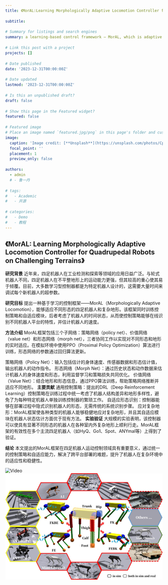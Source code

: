 ```yaml
---
title: 《MorAL:Learning Morphologically Adaptive Locomotion Controller for Quadrupedal Robots on Challenging Terrains》

subtitle: 

# Summary for listings and search engines
summary: a learning-based control framework – MorAL, which is adaptive to different morphologies of quadruped robots and challenging terrains.This framework concurrently trains the control policy and an adaptive module, which considers the temporal robot states. This module empowers the control policy to implicitly online identify different robot platforms' properties and estimate body velocity. Extensive experiments in the real world and simulation demonstrate that our controller enables robots with significantly different morphology to overcome various indoor and outdoor harsh terrains.

# Link this post with a project
projects: []

# Date published
date: '2023-12-31T00:00:00Z'

# Date updated
lastmod: '2023-12-31T00:00:00Z'

# Is this an unpublished draft?
draft: false

# Show this page in the Featured widget?
featured: false

# Featured image
# Place an image named `featured.jpg/png` in this page's folder and customize its options here.
image:
  caption: 'Image credit: [**Unsplash**](https://unsplash.com/photos/CpkOjOcXdUY)'
  focal_point: ''
  placement: 1
  preview_only: false

authors:
  - admin
  # - 鲁一丹

# tags:
#   - Academic
#   - 开源

# categories:
#   - Demo
#   - 教程
---
```


## 《MorAL: Learning Morphologically Adaptive Locomotion Controller for Quadrupedal Robots on Challenging Terrains》

**研究背景**
近年来，四足机器人在工业检测和探索等领域的应用日益广泛。与轮式机器人不同，四足机器人在不平整地形上的运动能力更强，但其较高的重心使其易于倾覆。目前，大多数学习型控制器都是为特定机器人设计的，这需要大量时间来调试每个新机器人的超参数。

**研究目标**
提出一种基于学习的控制框架——MorAL（Morphologically Adaptive Locomotion），能够适应不同形态的四足机器人和复杂地形。该框架同时训练控制策略和自适应模块，后者考虑了机器人的时间状态，从而使控制策略能够在线识别不同机器人平台的特性，并估计机器人的速度。

**方法介绍**
MorAL框架包括三个子网络：策略网络（policy net）、价值网络（value net）和形态网络（morph net），三者协同工作以实现对不同形态和地形的实时适应。在模拟环境中使用PPO（Proximal Policy Optimization）算法进行训练，形态网络的参数通过回归算法更新。

策略网络（Policy Net）：输入包括估计的身体速度、传感器数据和形态估计值，输出机器人的动作指令。
形态网络（Morph Net）：通过历史状态和动作数据来估计机器人的身体速度和形态，利用监督学习和策略损失共同优化。
价值网络（Value Net）：结合地形和形态信息，通过PPO算法训练，帮助策略网络推断并适应不同地形。
**主要贡献**
通用控制策略：提出的DRL（Deep Reinforcement Learning）控制策略在训练过程中统一考虑了机器人结构差异和地形多样性，避免了为每种特定机器人单独训练控制器的繁琐工作。
自适应形态识别：控制器能够在部署过程中隐式识别机器人的形态，无需传统的系统识别步骤。
应对复杂地形：MorAL框架使各种类型的机器人能够稳健地应对复杂地形，并且其自适应模块在机器人状态估计方面优于现有方法。
**实验验证**
大规模的实验表明，该控制器可以使具有显著不同形态的机器人在各种室内外复杂地形上顺利行走。MorAL框架的有效性在多个主流四足机器人（如HyQ、Go1、Spot、ANYmal等）上得到了验证。

**结论**
本文提出的MorAL框架在四足机器人运动控制领域具有重要意义，通过统一的控制策略和自适应能力，解决了跨平台部署的难题，提升了机器人在复杂环境中的适应性和稳健性。

![Video](https://www.youtube.com/watch?v=EjR2OkiLzTA&t=67s)
![image_moral](image_moral.png)